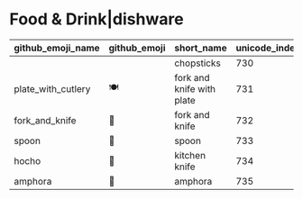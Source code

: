 # Food & Drink|dishware

|github_emoji_name|github_emoji|short_name|unicode_index|
|---|---|---|---|
|||chopsticks|730|
|plate_with_cutlery|:plate_with_cutlery:|fork and knife with plate|731|
|fork_and_knife|:fork_and_knife:|fork and knife|732|
|spoon|:spoon:|spoon|733|
|hocho|:hocho:|kitchen knife|734|
|amphora|:amphora:|amphora|735|
